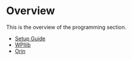 # Overview
This is the overview of the programming section.
+ [Setup Guide](/programming/setup)
+ [WPIlib](/programming/WPIlib)
+ [Orin](/programming/orin)